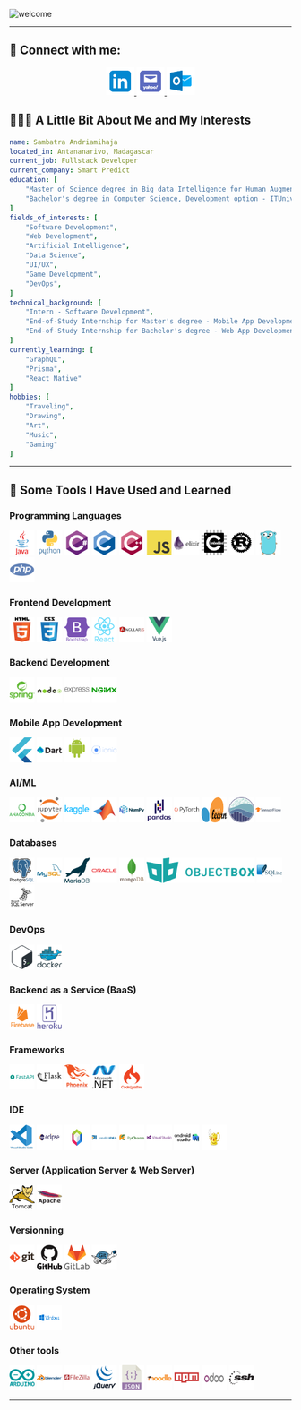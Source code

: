 ![welcome](assets/gif/welcome.gif)

---

## 🤝 Connect with me:
<div align="center">
<a href="https://www.linkedin.com/in/sambatra-andriamihaja-b439361b9/">
    <img src="assets/svg/connect-with-me/icons8-linkedin.svg" alt="Sambatra | LinkedIn" width="50px"/>
</a>
<a href="mailto:andriamihajasam@yahoo.com">
    <img src="assets/svg/connect-with-me/icons8-yahoo-mail-app.svg" alt="Sambatra | Yahoo Mail" width="50px"/>
</a>
<a href="mailto:sambatra.andriamihaja@outlook.com">
    <img src="assets/svg/connect-with-me/icons8-microsoft-outlook.svg" alt="Sambatra | Outlook Mail" width="50px"/>
</a>
</div>


## 👨🏻‍💻 A Little Bit About Me and My Interests

```yaml
name: Sambatra Andriamihaja
located_in: Antananarivo, Madagascar
current_job: Fullstack Developer
current_company: Smart Predict
education: [
    "Master of Science degree in Big data Intelligence for Human Augmented Reality - ESTIA (Bidart, France) & ITUniversity (Antananarivo, Madagascar)",
    "Bachelor's degree in Computer Science, Development option - ITUniversity (Antananarivo, Madagascar)",
]
fields_of_interests: [
    "Software Development",
    "Web Development",
    "Artificial Intelligence",
    "Data Science",
    "UI/UX",
    "Game Development",
    "DevOps",
]
technical_background: [
    "Intern - Software Development",
    "End-of-Study Internship for Master's degree - Mobile App Development & Internet Of Things & Data Science",
    "End-of-Study Internship for Bachelor's degree - Web App Development"
]
currently_learning: [
    "GraphQL",
    "Prisma",
    "React Native"
]
hobbies: [
    "Traveling", 
    "Drawing", 
    "Art",
    "Music",
    "Gaming"
]
```
---  
  
## 🚀 Some Tools I Have Used and Learned
### Programming Languages
<p align="left">
    <img src="assets/svg/tech-stack/languages/java-original-wordmark.svg" alt="java" width="45" height="45"/>
    <img src="assets/svg/tech-stack/languages/python-original-wordmark.svg" alt="python" width="45" height="45"/>
    <img src="assets/svg/tech-stack/languages/csharp-original.svg" alt="c#" width="45" height="45"/>
    <img src="assets/svg/tech-stack/languages/c-original.svg" alt="c" width="45" height="45"/>
    <img src="assets/svg/tech-stack/languages/cplusplus-original.svg" alt="c++" width="45" height="45"/>
    <img src="assets/svg/tech-stack/languages/javascript-original.svg" alt="javascript" width="45" height="45"/>
    <img src="assets/svg/tech-stack/languages/elixir-original-wordmark.svg" alt="elixir" width="45" height="45"/>
    <img src="assets/svg/tech-stack/languages/embeddedc-original-wordmark.svg" alt="embedded c" width="45" height="45"/>
    <img src="assets/svg/tech-stack/languages/rust-plain.svg" alt="rust" width="45" height="45"/>
    <img src="assets/svg/tech-stack/languages/go-original.svg" alt="go" width="45" height="45"/>
    <img src="assets/svg/tech-stack/languages/php-plain.svg" alt="php" width="45" height="45"/>
</p>

### Frontend Development
<p align="left">
    <img src="assets/svg/tech-stack/frontend-development/html5-original-wordmark.svg" alt="html5" width="45" height="45"/>
    <img src="assets/svg/tech-stack/frontend-development/css3-original-wordmark.svg" alt="css3" width="45" height="45"/>
    <img src="assets/svg/tech-stack/frontend-development/bootstrap-plain-wordmark.svg" alt="bootstrap" width="45" height="45"/>
    <img src="assets/svg/tech-stack/frontend-development/react-original-wordmark.svg" alt="react" width="45" height="45"/>
    <img src="assets/svg/tech-stack/frontend-development/angularjs-original-wordmark.svg" alt="angularjs" width="45" height="45"/>
    <img src="assets/svg/tech-stack/frontend-development/vuejs-original-wordmark.svg" alt="vuejs" width="45" height="45"/>
</p>

### Backend Development
<p align="left">
    <img src="assets/svg/tech-stack/backend-development/spring-original-wordmark.svg" alt="spring" width="45" height="45"/>
    <img src="assets/svg/tech-stack/backend-development/nodejs-original-wordmark.svg" alt="nodejs" width="45" height="45"/>
    <img src="assets/svg/tech-stack/backend-development/express-original-wordmark.svg" alt="express" width="45" height="45"/>
    <img src="assets/svg/tech-stack/backend-development/nginx-original.svg" alt="nginx" width="45" height="45"/>
</p>

### Mobile App Development
<p align="left">
    <img src="assets/svg/tech-stack/mobile-app-development/flutter-original.svg" alt="flutter" width="45" height="45"/>
    <img src="assets/svg/tech-stack/mobile-app-development/dart-original-wordmark.svg" alt="dart" width="45" height="45"/>
    <img src="assets/svg/tech-stack/mobile-app-development/android-original-wordmark.svg" alt="android" width="45" height="45"/>
    <img src="assets/svg/tech-stack/mobile-app-development/ionic-original-wordmark.svg" alt="ionic" width="45" height="45"/>
</p>

### AI/ML
<p align="left">
    <img src="assets/svg/tech-stack/ai-ml/anaconda-original-wordmark.svg" alt="anaconda" width="45" height="45"/>
    <img src="assets/svg/tech-stack/ai-ml/jupyter-original-wordmark.svg" alt="jupyter" width="45" height="45"/>
    <img src="assets/svg/tech-stack/ai-ml/kaggle-original-wordmark.svg" alt="kaggle" width="45" height="45"/>
    <img src="assets/svg/tech-stack/ai-ml/matlab-original.svg" alt="matlab" width="45" height="45"/>
    <img src="assets/svg/tech-stack/ai-ml/numpy-original-wordmark.svg" alt="numpy" width="45" height="45"/>
    <img src="assets/svg/tech-stack/ai-ml/pandas-original-wordmark.svg" alt="pandas" width="45" height="45"/>
    <img src="assets/svg/tech-stack/ai-ml/pytorch-original-wordmark.svg" alt="pytorch" width="45" height="45"/>
    <img src="assets/svg/tech-stack/ai-ml/scikit-learn-seeklogo.com.svg" alt="scikit learn" width="45" height="45"/>
    <img src="assets/svg/tech-stack/ai-ml/seaborn-seeklogo.com.svg" alt="seaborn" width="45" height="45"/>
    <img src="assets/svg/tech-stack/ai-ml/tensorflow-original-wordmark.svg" alt="tensorflow" width="45" height="45"/>
</p>

### Databases
<p align="left">
    <img src="assets/svg/tech-stack/db/postgresql-original-wordmark.svg" alt="postgresql" width="45" height="45"/>
    <img src="assets/svg/tech-stack/db/mysql-original-wordmark.svg" alt="mysql" width="45" height="45"/>
    <img src="assets/svg/tech-stack/db/mariadb-icon.svg" alt="mariadb" width="45" height="45"/>
    <img src="assets/svg/tech-stack/db/oracle-original.svg" alt="oracle" width="45" height="45"/>
    <img src="assets/svg/tech-stack/db/mongodb-original-wordmark.svg" alt="mongodb" width="45" height="45"/>
    <img src="assets/svg/tech-stack/db/objectbox.svg" alt="objectbox - flutter" height="45"/>
    <img src="assets/svg/tech-stack/db/sqlite-original-wordmark.svg" alt="sqlite" width="45" height="45"/>
    <img src="assets/svg/tech-stack/db/microsoftsqlserver-plain-wordmark.svg" alt="microsoftsqlserver" width="45" height="45"/>
</p>

### DevOps
<p align="left">
    <img src="assets/svg/tech-stack/devops/bash-original.svg" alt="bash" width="45" height="45"/>
    <img src="assets/svg/tech-stack/devops/docker-original-wordmark.svg" alt="docker" width="45" height="45"/>
</p>

### Backend as a Service (BaaS)
<p align="left">
    <img src="assets/svg/tech-stack/backend-as-a-service/firebase-plain-wordmark.svg" alt="firebase" width="45" height="45"/>
    <img src="assets/svg/tech-stack/backend-as-a-service/heroku-original-wordmark.svg" alt="heroku" width="45" height="45"/>
</p>

### Frameworks
<p align="left">
    <img src="assets/svg/tech-stack/frameworks/fastapi-original-wordmark.svg" alt="fastapi" width="45" height="45"/>
    <img src="assets/svg/tech-stack/frameworks/flask-original-wordmark.svg" alt="flask" width="45" height="45"/>
    <img src="assets/svg/tech-stack/frameworks/phoenix-original-wordmark.svg" alt="phoenix" width="45" height="45"/>
    <img src="assets/svg/tech-stack/frameworks/dot-net-original-wordmark.svg" alt=".net" width="45" height="45"/>
    <img src="assets/svg/tech-stack/frameworks/codeigniter-plain-wordmark.svg" alt="codeigniter" width="45" height="45"/>
</p>

### IDE
<p align="left">
    <img src="assets/svg/tech-stack/ide/vscode-original-wordmark.svg" alt="vscode" width="45" height="45"/>
    <img src="assets/svg/tech-stack/ide/Eclipse_(software)-Logo.wine.svg" alt="eclipse" width="45" height="45"/>
    <img src="assets/svg/tech-stack/ide/NetBeans-Logo.wine.svg" alt="netbeans" width="45" height="45"/>
    <img src="assets/svg/tech-stack/ide/intellij-original-wordmark.svg" alt="intellij" width="45" height="45"/>
    <img src="assets/svg/tech-stack/ide/pycharm-original-wordmark.svg" alt="pycharm" width="45" height="45"/>
    <img src="assets/svg/tech-stack/ide/visualstudio-plain-wordmark.svg" alt="visual studio" width="45" height="45"/>
    <img src="assets/svg/tech-stack/ide/androidstudio-original-wordmark.svg" alt="android studio" width="45" height="45"/>
    <img src="assets/svg/tech-stack/ide/Geany-Logo.wine.svg" alt="geany" width="45" height="45"/>
</p>

### Server (Application Server & Web Server)
<p align="left">
    <img src="assets/svg/tech-stack/server/tomcat-original-wordmark.svg" alt="tomcat" width="45" height="45"/>
    <img src="assets/svg/tech-stack/server/apache-original-wordmark.svg" alt="apache" width="45" height="45"/>
</p>

### Versionning
<p align="left">
    <img src="assets/svg/tech-stack/versionning/git-original-wordmark.svg" alt="git" width="45" height="45"/>
    <img src="assets/svg/tech-stack/versionning/github-original-wordmark.svg" alt="github" width="45" height="45"/>
    <img src="assets/svg/tech-stack/versionning/gitlab-original-wordmark.svg" alt="gitlab" width="45" height="45"/>
    <img src="assets/svg/tech-stack/versionning/tortoisegit-original.svg" alt="tortoise svn" width="45" height="45"/>
</p>

### Operating System
<p align="left">
    <img src="assets/svg/tech-stack/systems/ubuntu-plain-wordmark.svg" alt="ubuntu" width="45" height="45"/>
    <img src="assets/svg/tech-stack/systems/Microsoft_Windows-Logo.wine.svg" alt="windows" width="45" height="45"/>
</p>

### Other tools
<p align="left">
    <img src="assets/svg/tech-stack/other-tools/arduino-original-wordmark.svg" alt="arduino" width="45" height="45"/>
    <img src="assets/svg/tech-stack/other-tools/blender-original-wordmark.svg" alt="blender" width="45" height="45"/>
    <img src="assets/svg/tech-stack/other-tools/filezilla-plain-wordmark.svg" alt="filezilla" width="45" height="45"/>
    <img src="assets/svg/tech-stack/other-tools/jquery-original-wordmark.svg" alt="jquery" width="45" height="45"/>
    <img src="assets/svg/tech-stack/other-tools/json.svg" alt="json" width="45" height="45"/>
    <img src="assets/svg/tech-stack/other-tools/moodle-original-wordmark.svg" alt="vscode" width="45" height="45"/>
    <img src="assets/svg/tech-stack/other-tools/npm-original-wordmark.svg" alt="npm" width="45" height="45"/>
    <img src="assets/svg/tech-stack/other-tools/Odoo-Logo.wine.svg" alt="odoo" width="45" height="45"/>
    <img src="assets/svg/tech-stack/other-tools/ssh-original-wordmark.svg" alt="ssh" width="45" height="45"/>
</p>



---